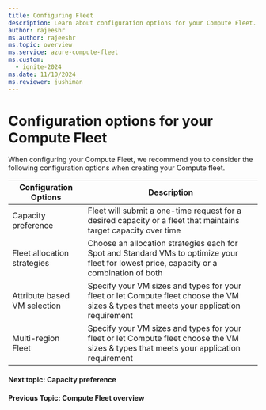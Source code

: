 ```yaml
---
title: Configuring Fleet
description: Learn about configuration options for your Compute Fleet.
author: rajeeshr
ms.author: rajeeshr
ms.topic: overview
ms.service: azure-compute-fleet
ms.custom:
  - ignite-2024
ms.date: 11/10/2024
ms.reviewer: jushiman
---
```


# Configuration options for your Compute Fleet 

When configuring your Compute Fleet, we recommend you to consider the following configuration options when creating your Compute fleet.

| Configuration Options        | Description                                                                                                                               |
|------------------------------|-------------------------------------------------------------------------------------------------------------------------------------------|
| Capacity preference          | Fleet will submit a one-time request for a desired capacity or a fleet that maintains target capacity over time                           |
| Fleet allocation strategies  | Choose an allocation strategies each for Spot and Standard VMs to optimize your fleet for lowest price, capacity or a combination of both |
| Attribute based VM selection | Specify your VM sizes and types for your fleet or let Compute fleet choose the VM sizes & types that meets your application requirement   |
| Multi-region Fleet           | Specify your VM sizes and types for your fleet or let Compute fleet choose the VM sizes & types that meets your application requirement   |



#### Next topic: Capacity preference
#### Previous Topic: Compute Fleet overview

